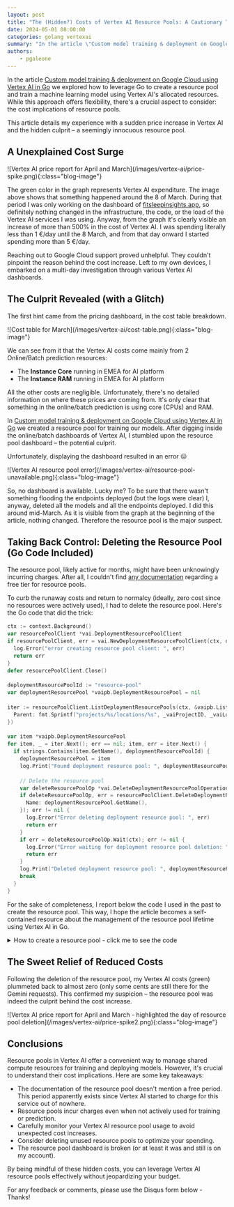```yaml
---
layout: post
title: "The (Hidden?) Costs of Vertex AI Resource Pools: A Cautionary Tale"
date: 2024-05-01 08:00:00
categories: golang vertexai
summary: "In the article \"Custom model training & deployment on Google Cloud using Vertex AI in Go\" we explored how to leverage Go to create a resource pool and train a machine learning model using Vertex AI's allocated resources. While this approach offers flexibility, there's a crucial aspect to consider: the cost implications of resource pools. This article details my experience with a sudden price increase in Vertex AI and the hidden culprit – a seemingly innocuous resource pool."
authors:
    - pgaleone
---
```


In the article [Custom model training & deployment on Google Cloud using Vertex AI in Go](/golang/vertexai/2023/08/27/vertex-ai-custom-training-go-golang/) we explored how to leverage Go to create a resource pool and train a machine learning model using Vertex AI's allocated resources. While this approach offers flexibility, there's a crucial aspect to consider: the cost implications of resource pools.

This article details my experience with a sudden price increase in Vertex AI and the hidden culprit – a seemingly innocuous resource pool.

## A Unexplained Cost Surge

<div markdown="1" class="blog-image-container">
![Vertex AI price report for April and March](/images/vertex-ai/price-spike.png){:class="blog-image"}
</div>

The green color in the graph represents Vertex AI expenditure. The image above shows that something happened around the 8 of March. During that period I was only working on the dashboard of [fitsleepinsights.app](https://fitsleepinsights.app/), so definitely nothing changed in the infrastructure, the code, or the load of the Vertex AI services I was using. Anyway, from the graph it's clearly visible an increase of more than 500% in the cost of Vertex AI. I was spending literally less than 1 €/day until the 8 March, and from that day onward I started spending more than 5 €/day.

Reaching out to Google Cloud support proved unhelpful. They couldn't pinpoint the reason behind the cost increase. Left to my own devices, I embarked on a multi-day investigation through various Vertex AI dashboards.

## The Culprit Revealed (with a Glitch)

The first hint came from the pricing dashboard, in the cost table breakdown.

<div markdown="1" class="blog-image-container">
![Cost table for March](/images/vertex-ai/cost-table.png){:class="blog-image"}
</div>

We can see from it that the Vertex AI costs come mainly from 2 Online/Batch prediction resources:

- The **Instance Core** running in EMEA for AI platform
- The **Instance RAM** running in EMEA for AI platform

All the other costs are negligible. Unfortunately, there's no detailed information on where these prices are coming from. It's only clear that something in the online/batch prediction is using core (CPUs) and RAM.

In [Custom model training & deployment on Google Cloud using Vertex AI in Go](/golang/vertexai/2023/08/27/vertex-ai-custom-training-go-golang/) we created a resource pool for training our models. After digging inside the online/batch dashboards of Vertex AI, I stumbled upon the resource pool dashboard – the potential culprit.

Unfortunately, displaying the dashboard resulted in an error 😒

<div markdown="1" class="blog-image-container">
![Vertex AI resource pool error](/images/vertex-ai/resource-pool-unavailable.png){:class="blog-image"}
</div>

So, no dashboard is available. Lucky me? To be sure that there wasn't something flooding the endpoints deployed (but the logs were clear) I, anyway, deleted all the models and all the endpoints deployed. I did this around mid-March. As it is visible from the graph at the beginning of the article, nothing changed. Therefore the resource pool is the major suspect.

## Taking Back Control: Deleting the Resource Pool (Go Code Included)

The resource pool, likely active for months, might have been unknowingly incurring charges. After all, I couldn't find [any documentation](https://cloud.google.com/vertex-ai/pricing) regarding a free tier for resource pools.

To curb the runaway costs and return to normalcy (ideally, zero cost since no resources were actively used), I had to delete the resource pool. Here's the Go code that did the trick:

```go
ctx := context.Background()
var resourcePoolClient *vai.DeploymentResourcePoolClient
if resourcePoolClient, err = vai.NewDeploymentResourcePoolClient(ctx, option.WithEndpoint(_vaiEndpoint)); err != nil {
  log.Error("error creating resource pool client: ", err)
  return err
}
defer resourcePoolClient.Close()

deploymentResourcePoolId := "resource-pool"
var deploymentResourcePool *vaipb.DeploymentResourcePool = nil

iter := resourcePoolClient.ListDeploymentResourcePools(ctx, &vaipb.ListDeploymentResourcePoolsRequest{
  Parent: fmt.Sprintf("projects/%s/locations/%s", _vaiProjectID, _vaiLocation),
})

var item *vaipb.DeploymentResourcePool
for item, _ = iter.Next(); err == nil; item, err = iter.Next() {
  if strings.Contains(item.GetName(), deploymentResourcePoolId) {
    deploymentResourcePool = item
    log.Print("Found deployment resource pool: ", deploymentResourcePool.GetName())

    // Delete the resource pool
    var deleteResourcePoolOp *vai.DeleteDeploymentResourcePoolOperation
    if deleteResourcePoolOp, err = resourcePoolClient.DeleteDeploymentResourcePool(ctx, &vaipb.DeleteDeploymentResourcePoolRequest{
      Name: deploymentResourcePool.GetName(),
    }); err != nil {
      log.Error("Error deleting deployment resource pool: ", err)
      return err
    }
    if err = deleteResourcePoolOp.Wait(ctx); err != nil {
      log.Error("Error waiting for deployment resource pool deletion: ", err)
      return err
    }
    log.Print("Deleted deployment resource pool: ", deploymentResourcePool.GetName())
    break
  }
}
```

For the sake of completeness, I report below the code I used in the past to create the resource pool. This way, I hope the article becomes a self-contained resource about the management of the resource pool lifetime using Vertex AI in Go.

<details>
    <summary>How to create a resource pool - click me to see the code</summary>

{% highlight go %}
var resourcePoolClient *vai.DeploymentResourcePoolClient
if resourcePoolClient, err = vai.NewDeploymentResourcePoolClient(ctx, option.WithEndpoint(vaiEndpoint)); err != nil {
    return err
}
defer resourcePoolClient.Close()

deploymentResourcePoolId := "resource-pool"
var deploymentResourcePool *vaipb.DeploymentResourcePool = nil
iter := resourcePoolClient.ListDeploymentResourcePools(ctx, &vaipb.ListDeploymentResourcePoolsRequest{
    Parent: fmt.Sprintf("projects/%s/locations/%s", os.Getenv("VAI_PROJECT_ID"), os.Getenv("VAI_LOCATION")),
})
var item *vaipb.DeploymentResourcePool
for item, _ = iter.Next(); err == nil; item, err = iter.Next() {
    fmt.Println(item.GetName())
    if strings.Contains(item.GetName(), deploymentResourcePoolId) {
        deploymentResourcePool = item
        fmt.Printf("Found deployment resource pool %s\n", deploymentResourcePool.GetName())
        break
    }
}

if deploymentResourcePool == nil {
    fmt.Println("Creating a new deployment resource pool")
    // Create a deployment resource pool: FOR SHARED RESOURCES ONLY
    var createDeploymentResourcePoolOp *vai.CreateDeploymentResourcePoolOperation
    if createDeploymentResourcePoolOp, err = resourcePoolClient.CreateDeploymentResourcePool(ctx, &vaipb.CreateDeploymentResourcePoolRequest{
        Parent:                   fmt.Sprintf("projects/%s/locations/%s", os.Getenv("VAI_PROJECT_ID"), os.Getenv("VAI_LOCATION")),
        DeploymentResourcePoolId: deploymentResourcePoolId,
        DeploymentResourcePool: &vaipb.DeploymentResourcePool{
            DedicatedResources: &vaipb.DedicatedResources{
                MachineSpec: &vaipb.MachineSpec{
                    MachineType:      "n1-standard-4",
                    AcceleratorCount: 0,
                },
                MinReplicaCount: 1,
                MaxReplicaCount: 1,
            },
        },
    }); err != nil {
        return err
    }

    if deploymentResourcePool, err = createDeploymentResourcePoolOp.Wait(ctx); err != nil {
        return err
    }
    fmt.Println(deploymentResourcePool.GetName())
}
{% endhighlight %}

</details>


## The Sweet Relief of Reduced Costs

Following the deletion of the resource pool, my Vertex AI costs (green) plummeted back to almost zero (only some cents are still there for the Gemini requests). This confirmed my suspicion – the resource pool was indeed the culprit behind the cost increase.

<div markdown="1" class="blog-image-container">
![Vertex AI price report for April and March - highlighted the day of resource pool deletion](/images/vertex-ai/price-spike2.png){:class="blog-image"}
</div>

## Conclusions

Resource pools in Vertex AI offer a convenient way to manage shared compute resources for training and deploying models. However, it's crucial to understand their cost implications. Here are some key takeaways:

- The documentation of the resource pool doesn't mention a free period. This period apparently exists since Vertex AI started to charge for this service out of nowhere.
- Resource pools incur charges even when not actively used for training or prediction.
- Carefully monitor your Vertex AI resource pool usage to avoid unexpected cost increases.
- Consider deleting unused resource pools to optimize your spending.
- The resource pool dashboard is broken (or at least it was and still is on my account).

By being mindful of these hidden costs, you can leverage Vertex AI resource pools effectively without jeopardizing your budget.

For any feedback or comments, please use the Disqus form below - Thanks!
